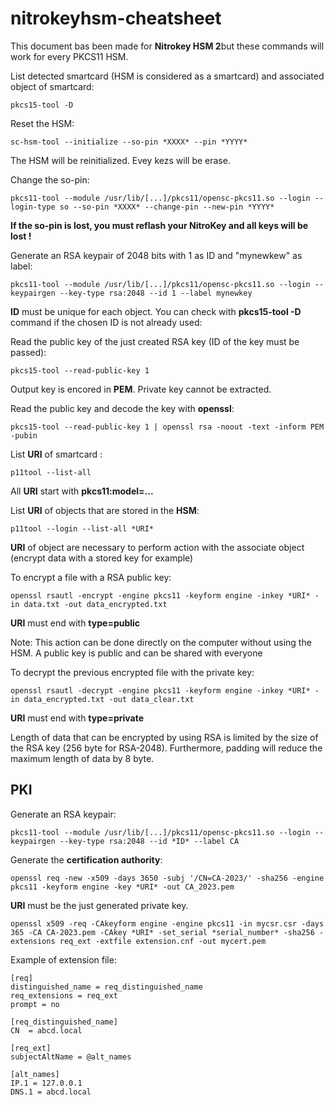 # nitrokeyhsm-cheatsheet

This document bas been made for **Nitrokey HSM 2**but these commands will work for every PKCS11 HSM.

 
List detected smartcard (HSM is considered as a smartcard) and associated object of smartcard: 

```
pkcs15-tool -D
```

Reset the HSM:

```
sc-hsm-tool --initialize --so-pin *XXXX* --pin *YYYY*
```
The HSM will be reinitialized. Evey kezs will be erase.

Change the so-pin:

```
pkcs11-tool --module /usr/lib/[...]/pkcs11/opensc-pkcs11.so --login --login-type so --so-pin *XXXX* --change-pin --new-pin *YYYY*
```
**If the so-pin is lost, you must reflash your NitroKey and all keys will be lost !**

Generate an RSA keypair of 2048 bits with 1 as ID and "mynewkew" as label:

```
pkcs11-tool --module /usr/lib/[...]/pkcs11/opensc-pkcs11.so --login --keypairgen --key-type rsa:2048 --id 1 --label mynewkey
```
**ID** must be unique for each object. You can check with **pkcs15-tool -D** command if the chosen ID is not already used:


Read the public key of the just created RSA key (ID of the key must be passed):

```
pkcs15-tool --read-public-key 1
```
Output key is encored in **PEM**. Private key cannot be extracted.

Read the public key and decode the key with **openssl**:

```
pkcs15-tool --read-public-key 1 | openssl rsa -noout -text -inform PEM -pubin
```

List **URI** of smartcard :

```
p11tool --list-all
```
All **URI** start with **pkcs11:model=...**

List **URI** of objects that are stored in the **HSM**:

```
p11tool --login --list-all *URI*
```
**URI** of object are necessary to perform action with the associate object (encrypt data with a stored key for example)


To encrypt a file with a RSA public key:

```
openssl rsautl -encrypt -engine pkcs11 -keyform engine -inkey *URI* -in data.txt -out data_encrypted.txt
```
**URI** must end with **type=public**

Note: This action can be done directly on the computer without using the HSM. A public key is public and can be shared with everyone

To decrypt the previous encrypted file with the private key:
```
openssl rsautl -decrypt -engine pkcs11 -keyform engine -inkey *URI* -in data_encrypted.txt -out data_clear.txt
```
**URI** must end with **type=private**

Length of data that can be encrypted by using RSA is limited by the size of the RSA key (256 byte for RSA-2048). Furthermore, padding will reduce the maximum length of data by 8 byte.


## PKI

Generate an RSA keypair:

```
pkcs11-tool --module /usr/lib/[...]/pkcs11/opensc-pkcs11.so --login --keypairgen --key-type rsa:2048 --id *ID* --label CA
```

Generate the **certification authority**:

```
openssl req -new -x509 -days 3650 -subj '/CN=CA-2023/' -sha256 -engine pkcs11 -keyform engine -key *URI* -out CA_2023.pem
```

**URI** must be the just generated private key.

```
openssl x509 -req -CAkeyform engine -engine pkcs11 -in mycsr.csr -days 365 -CA CA-2023.pem -CAkey *URI* -set_serial *serial_number* -sha256 -extensions req_ext -extfile extension.cnf -out mycert.pem
```

Example of extension file:
```
[req]
distinguished_name = req_distinguished_name
req_extensions = req_ext
prompt = no

[req_distinguished_name]
CN  = abcd.local

[req_ext]
subjectAltName = @alt_names

[alt_names]
IP.1 = 127.0.0.1
DNS.1 = abcd.local
```
